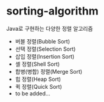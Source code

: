 # sorting-algorithm
Java로 구현하는 다양한 정렬 알고리즘
- 버블 정렬(Bubble Sort)
- 선택 정렬(Selection Sort)
- 삽입 정렬(Insertion Sort)
- 셸 정렬(Shell Sort)
- 합병(병합) 정렬(Merge Sort)
- 힙 정렬(Heap Sort)
- 퀵 정렬(Quick Sort)
- to be added...
